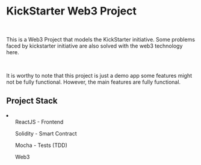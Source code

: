 <h1>KickStarter Web3 Project</h1>
<br/>
<p>This is a Web3 Project that models the KickStarter initiative. Some problems faced by kickstarter initiative are also solved with the web3 technology here.</p>
<br/>
<p>It is worthy to note that this project is just a demo app some features might not be fully functional. However, the main features are fully functional.</p>

<h2>Project Stack</h2>
<li>
<ul>ReactJS - Frontend</ul>
<ul>Solidity - Smart Contract</ul>
<ul>Mocha - Tests (TDD)</ul>

<ul>Web3</ul>
</li>
